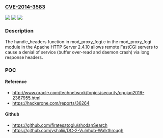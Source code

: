 ### [CVE-2014-3583](https://cve.mitre.org/cgi-bin/cvename.cgi?name=CVE-2014-3583)
![](https://img.shields.io/static/v1?label=Product&message=n%2Fa&color=blue)
![](https://img.shields.io/static/v1?label=Version&message=n%2Fa&color=blue)
![](https://img.shields.io/static/v1?label=Vulnerability&message=n%2Fa&color=brighgreen)

### Description

The handle_headers function in mod_proxy_fcgi.c in the mod_proxy_fcgi module in the Apache HTTP Server 2.4.10 allows remote FastCGI servers to cause a denial of service (buffer over-read and daemon crash) via long response headers.

### POC

#### Reference
- http://www.oracle.com/technetwork/topics/security/cpujan2016-2367955.html
- https://hackerone.com/reports/36264

#### Github
- https://github.com/firatesatoglu/shodanSearch
- https://github.com/vshaliii/DC-2-Vulnhub-Walkthrough

